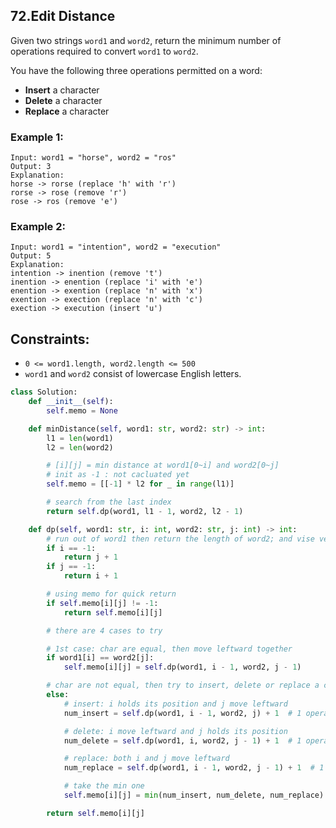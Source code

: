 ## 72.Edit Distance

Given two strings `word1` and `word2`, return the minimum number of operations required to convert `word1` to `word2`.

You have the following three operations permitted on a word:

- **Insert** a character  
- **Delete** a character  
- **Replace** a character  

### Example 1:
```
Input: word1 = "horse", word2 = "ros"
Output: 3
Explanation: 
horse -> rorse (replace 'h' with 'r')
rorse -> rose (remove 'r')
rose -> ros (remove 'e')
```

### Example 2:
```
Input: word1 = "intention", word2 = "execution"
Output: 5
Explanation: 
intention -> inention (remove 't')
inention -> enention (replace 'i' with 'e')
enention -> exention (replace 'n' with 'x')
exention -> exection (replace 'n' with 'c')
exection -> execution (insert 'u')
```

## Constraints:
- `0 <= word1.length, word2.length <= 500`
- `word1` and `word2` consist of lowercase English letters.

```python []
class Solution:
    def __init__(self):
        self.memo = None

    def minDistance(self, word1: str, word2: str) -> int:
        l1 = len(word1)
        l2 = len(word2)

        # [i][j] = min distance at word1[0~i] and word2[0~j]
        # init as -1 : not cacluated yet
        self.memo = [[-1] * l2 for _ in range(l1)]

        # search from the last index
        return self.dp(word1, l1 - 1, word2, l2 - 1)

    def dp(self, word1: str, i: int, word2: str, j: int) -> int:
        # run out of word1 then return the length of word2; and vise versa
        if i == -1:
            return j + 1
        if j == -1:
            return i + 1

        # using memo for quick return
        if self.memo[i][j] != -1:
            return self.memo[i][j]

        # there are 4 cases to try

        # 1st case: char are equal, then move leftward together
        if word1[i] == word2[j]:
            self.memo[i][j] = self.dp(word1, i - 1, word2, j - 1)

        # char are not equal, then try to insert, delete or replace a char in word1
        else:
            # insert: i holds its position and j move leftward
            num_insert = self.dp(word1, i - 1, word2, j) + 1  # 1 operatoin

            # delete: i move leftward and j holds its position
            num_delete = self.dp(word1, i, word2, j - 1) + 1  # 1 operatoin

            # replace: both i and j move leftward
            num_replace = self.dp(word1, i - 1, word2, j - 1) + 1  # 1 operation

            # take the min one
            self.memo[i][j] = min(num_insert, num_delete, num_replace)

        return self.memo[i][j]
```
